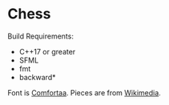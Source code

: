 # Chess

Build Requirements:
- C++17 or greater
- SFML
- fmt
- backward*

Font is [Comfortaa](https://www.fontspace.com/comfortaa-font-f8306).
Pieces are from [Wikimedia](https://commons.wikimedia.org/wiki/Category:PNG_chess_pieces/Standard_transparent).